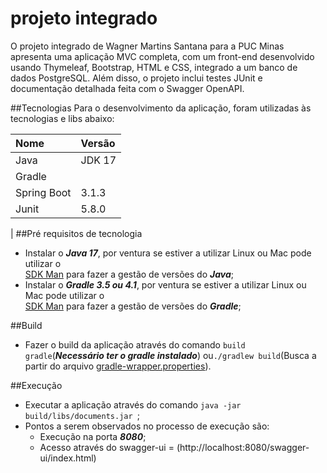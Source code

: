# projeto integrado
O projeto integrado de Wagner Martins Santana para a PUC Minas apresenta uma aplicação MVC completa, com um front-end desenvolvido usando Thymeleaf, Bootstrap, HTML e CSS, integrado a um banco de dados PostgreSQL. Além disso, o projeto inclui testes JUnit e documentação detalhada feita com o Swagger OpenAPI.

##Tecnologias
Para o desenvolvimento da aplicação, foram utilizadas às tecnologias e libs abaixo:

| Nome                     | Versão         |
|:-------------------------|:---------------|
| Java                     | JDK 17         |
| Gradle                   |                |
| Spring Boot              | 3.1.3          |
| Junit                    | 5.8.0          | 
| 
##Pré requisitos de tecnologia
- Instalar o _**Java 17**_, por ventura se estiver a utilizar Linux ou Mac pode utilizar o
  <br>[SDK Man](https://sdkman.io/) para fazer a gestão de versões do _**Java**_;</br>
- Instalar o _**Gradle 3.5 ou 4.1**_, por ventura se estiver a utilizar Linux ou Mac pode utilizar o
  <br>[SDK Man](https://sdkman.io/) para fazer a gestão de versões do _**Gradle**_;</br>

##Build
- Fazer o build da aplicação através do comando `build gradle`(_**Necessário ter o gradle instalado**_) ou`./gradlew build`(Busca a partir do arquivo [gradle-wrapper.properties](gradle/wrapper/gradle-wrapper.properties)).

##Execução
- Executar a aplicação através do comando `java -jar build/libs/documents.jar `;
- Pontos a serem observados no processo de execução são:
    - Execução na porta _**8080**_;
    - Acesso através do swagger-ui = (http://localhost:8080/swagger-ui/index.html)
  

